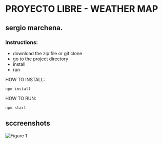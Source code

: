 # PROYECTO LIBRE - WEATHER MAP  
## sergio marchena.

### instructions:
* download the zip file or git clone
* go to the project directory
* install 
* run

HOW TO INSTALL:

```
npm install
```

HOW TO RUN:

```
npm start
```

## sccreenshots

![Figure 1](https://github.com/sergiomarchena16/proyectoLibre/screenshots/Capture1.PNG)

